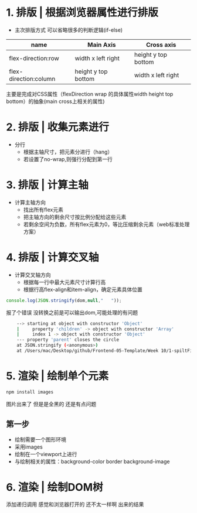 
# 1. 排版 | 根据浏览器属性进行排版

- 主次排版方式 可以省略很多的判断逻辑(if-else)

|name| Main Axis | Cross axis|
|----| --------- | ----------|
|flex-direction:row | width x left right| height y top bottom|
| flex-direction:column | height y top bottom |width x left right|

主要是完成对CSS属性（flexDirection wrap 的具体属性width height top bottom）的抽象(main cross上相关的属性)

# 2. 排版 | 收集元素进行

- 分行
  - 根据主轴尺寸，把元素分进行（hang）
  - 若设置了no-wrap,则强行分配到第一行

# 3. 排版 | 计算主轴

- 计算主轴方向
  - 找出所有flex元素
  - 把主轴方向的剩余尺寸按比例分配给这些元素
  - 若剩余空间为负数，所有flex元素为0，等比压缩剩余元素（web标准处理方案）

# 4. 排版 | 计算交叉轴

- 计算交叉轴方向
  - 根据每一行中最大元素尺寸计算行高
  - 根据行高flex-align和item-align，确定元素具体位置

```js
console.log(JSON.stringify(dom,null,"   "));
```
报了个错误 没转换之前是可以输出dom,可能处理的有问题
```bash
    --> starting at object with constructor 'Object'
    |     property 'children' -> object with constructor 'Array'
    |     index 1 -> object with constructor 'Object'
    --- property 'parent' closes the circle
    at JSON.stringify (<anonymous>)
    at /Users/mac/Desktop/github/Frontend-05-Template/Week 10/1-spiltFile/client.js:200:20
```

# 5. 渲染 | 绘制单个元素

```bash
npm install images
```

图片出来了 但是是全黑的 还是有点问题

## 第一步
- 绘制需要一个图形环境
- 采用images
- 绘制在一个viewport上进行
- 与绘制相关的属性：background-color border background-image

# 6. 渲染 | 绘制DOM树

添加递归调用 感觉和浏览器打开的 还不太一样啊 出来的结果
